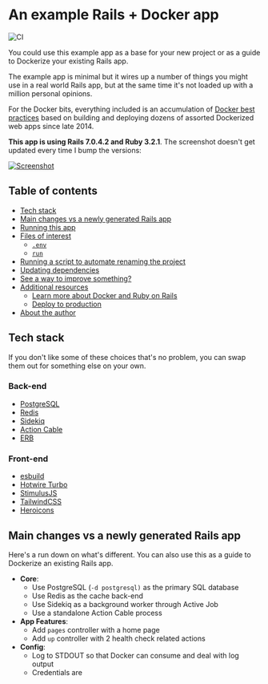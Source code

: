 # An example Rails + Docker app

![CI](https://github.com/nickjj/docker-rails-example/workflows/CI/badge.svg?branch=main)

You could use this example app as a base for your new project or as a guide to
Dockerize your existing Rails app.

The example app is minimal but it wires up a number of things you might use in
a real world Rails app, but at the same time it's not loaded up with a million
personal opinions.

For the Docker bits, everything included is an accumulation of [Docker best
practices](https://nickjanetakis.com/blog/best-practices-around-production-ready-web-apps-with-docker-compose)
based on building and deploying dozens of assorted Dockerized web apps since
late 2014.

**This app is using Rails 7.0.4.2 and Ruby 3.2.1**. The screenshot doesn't get
updated every time I bump the versions:

[![Screenshot](.github/docs/screenshot.jpg)](https://github.com/nickjj/docker-rails-example/blob/main/.github/docs/screenshot.jpg?raw=true)

## Table of contents

- [Tech stack](#tech-stack)
- [Main changes vs a newly generated Rails app](#main-changes-vs-a-newly-generated-rails-app)
- [Running this app](#running-this-app)
- [Files of interest](#files-of-interest)
  - [`.env`](#env)
  - [`run`](#run)
- [Running a script to automate renaming the project](#running-a-script-to-automate-renaming-the-project)
- [Updating dependencies](#updating-dependencies)
- [See a way to improve something?](#see-a-way-to-improve-something)
- [Additional resources](#additional-resources)
  - [Learn more about Docker and Ruby on Rails](#learn-more-about-docker-and-ruby-on-rails)
  - [Deploy to production](#deploy-to-production)
- [About the author](#about-the-author)

## Tech stack

If you don't like some of these choices that's no problem, you can swap them
out for something else on your own.

### Back-end

- [PostgreSQL](https://www.postgresql.org/)
- [Redis](https://redis.io/)
- [Sidekiq](https://github.com/mperham/sidekiq)
- [Action Cable](https://guides.rubyonrails.org/action_cable_overview.html)
- [ERB](https://guides.rubyonrails.org/layouts_and_rendering.html)

### Front-end

- [esbuild](https://esbuild.github.io/)
- [Hotwire Turbo](https://hotwired.dev/)
- [StimulusJS](https://stimulus.hotwired.dev/)
- [TailwindCSS](https://tailwindcss.com/)
- [Heroicons](https://heroicons.com/)

## Main changes vs a newly generated Rails app

Here's a run down on what's different. You can also use this as a guide to
Dockerize an existing Rails app.

- **Core**:
    - Use PostgreSQL (`-d postgresql)` as the primary SQL database
    - Use Redis as the cache back-end
    - Use Sidekiq as a background worker through Active Job
    - Use a standalone Action Cable process
- **App Features**:
    - Add `pages` controller with a home page
    - Add `up` controller with 2 health check related actions
- **Config**:
    - Log to STDOUT so that Docker can consume and deal with log output 
    - Credentials are 
